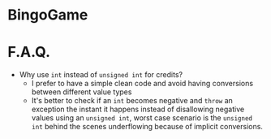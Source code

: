 # BingoGame


# F.A.Q.

- Why use `int` instead of `unsigned int` for credits?
    - I prefer to have a simple clean code and avoid having conversions between different value types
    - It's better to check if an `int` becomes negative and `throw` an exception the instant it happens instead of disallowing negative values using an `unsigned int`, worst case scenario is the `unsigned int` behind the scenes underflowing because of implicit conversions.
